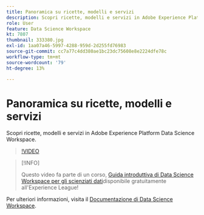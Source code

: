 ```yaml
---
title: Panoramica su ricette, modelli e servizi
description: Scopri ricette, modelli e servizi in Adobe Experience Platform Data Science Workspace.
role: User
feature: Data Science Workspace
kt: 7807
thumbnail: 333380.jpg
exl-id: 1aa07a46-5997-4288-959d-2d255fd76983
source-git-commit: cc7a77c4dd380ae1bc23dc75608e8e2224dfe78c
workflow-type: tm+mt
source-wordcount: '79'
ht-degree: 13%

---
```


# Panoramica su ricette, modelli e servizi

Scopri ricette, modelli e servizi in Adobe Experience Platform Data Science Workspace.

>[!VIDEO](https://video.tv.adobe.com/v/333380?quality=12&learn=on)

>[!INFO]
>
> Questo video fa parte di un corso, [Guida introduttiva di Data Science Workspace per gli scienziati dati](https://experienceleague.adobe.com/?recommended=ExperiencePlatform-U-1-2021.1.dsw)disponibile gratuitamente all&#39;Experience League!

Per ulteriori informazioni, visita il [Documentazione di Data Science Workspace](https://experienceleague.adobe.com/docs/experience-platform/data-science-workspace/home.html?lang=it).
